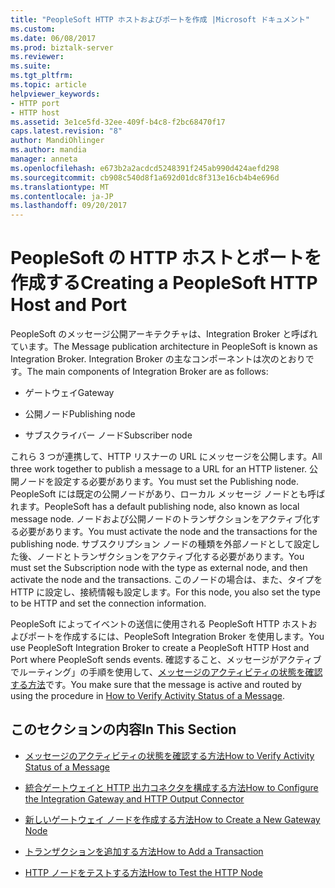 ```yaml
---
title: "PeopleSoft HTTP ホストおよびポートを作成 |Microsoft ドキュメント"
ms.custom: 
ms.date: 06/08/2017
ms.prod: biztalk-server
ms.reviewer: 
ms.suite: 
ms.tgt_pltfrm: 
ms.topic: article
helpviewer_keywords:
- HTTP port
- HTTP host
ms.assetid: 3e1ce5fd-32ee-409f-b4c8-f2bc68470f17
caps.latest.revision: "8"
author: MandiOhlinger
ms.author: mandia
manager: anneta
ms.openlocfilehash: e673b2a2acdcd5248391f245ab990d424aefd298
ms.sourcegitcommit: cb908c540d8f1a692d01dc8f313e16cb4b4e696d
ms.translationtype: MT
ms.contentlocale: ja-JP
ms.lasthandoff: 09/20/2017
---
```

# <a name="creating-a-peoplesoft-http-host-and-port"></a><span data-ttu-id="d0983-102">PeopleSoft の HTTP ホストとポートを作成する</span><span class="sxs-lookup"><span data-stu-id="d0983-102">Creating a PeopleSoft HTTP Host and Port</span></span>
<span data-ttu-id="d0983-103">PeopleSoft のメッセージ公開アーキテクチャは、Integration Broker と呼ばれています。</span><span class="sxs-lookup"><span data-stu-id="d0983-103">The Message publication architecture in PeopleSoft is known as Integration Broker.</span></span> <span data-ttu-id="d0983-104">Integration Broker の主なコンポーネントは次のとおりです。</span><span class="sxs-lookup"><span data-stu-id="d0983-104">The main components of Integration Broker are as follows:</span></span>  
  
-   <span data-ttu-id="d0983-105">ゲートウェイ</span><span class="sxs-lookup"><span data-stu-id="d0983-105">Gateway</span></span>  
  
-   <span data-ttu-id="d0983-106">公開ノード</span><span class="sxs-lookup"><span data-stu-id="d0983-106">Publishing node</span></span>  
  
-   <span data-ttu-id="d0983-107">サブスクライバー ノード</span><span class="sxs-lookup"><span data-stu-id="d0983-107">Subscriber node</span></span>  
  
 <span data-ttu-id="d0983-108">これら 3 つが連携して、HTTP リスナーの URL にメッセージを公開します。</span><span class="sxs-lookup"><span data-stu-id="d0983-108">All three work together to publish a message to a URL for an HTTP listener.</span></span> <span data-ttu-id="d0983-109">公開ノードを設定する必要があります。</span><span class="sxs-lookup"><span data-stu-id="d0983-109">You must set the Publishing node.</span></span> <span data-ttu-id="d0983-110">PeopleSoft には既定の公開ノードがあり、ローカル メッセージ ノードとも呼ばれます。</span><span class="sxs-lookup"><span data-stu-id="d0983-110">PeopleSoft has a default publishing node, also known as local message node.</span></span> <span data-ttu-id="d0983-111">ノードおよび公開ノードのトランザクションをアクティブ化する必要があります。</span><span class="sxs-lookup"><span data-stu-id="d0983-111">You must activate the node and the transactions for the publishing node.</span></span> <span data-ttu-id="d0983-112">サブスクリプション ノードの種類を外部ノードとして設定した後、ノードとトランザクションをアクティブ化する必要があります。</span><span class="sxs-lookup"><span data-stu-id="d0983-112">You must set the Subscription node with the type as external node, and then activate the node and the transactions.</span></span> <span data-ttu-id="d0983-113">このノードの場合は、また、タイプを HTTP に設定し、接続情報も設定します。</span><span class="sxs-lookup"><span data-stu-id="d0983-113">For this node, you also set the type to be HTTP and set the connection information.</span></span>  
  
 <span data-ttu-id="d0983-114">PeopleSoft によってイベントの送信に使用される PeopleSoft HTTP ホストおよびポートを作成するには、PeopleSoft Integration Broker を使用します。</span><span class="sxs-lookup"><span data-stu-id="d0983-114">You use PeopleSoft Integration Broker to create a PeopleSoft HTTP Host and Port where PeopleSoft sends events.</span></span> <span data-ttu-id="d0983-115">確認すること、メッセージがアクティブでルーティング」の手順を使用して、[メッセージのアクティビティの状態を確認する方法](../core/how-to-verify-activity-status-of-a-message.md)です。</span><span class="sxs-lookup"><span data-stu-id="d0983-115">You make sure that the message is active and routed by using the procedure in [How to Verify Activity Status of a Message](../core/how-to-verify-activity-status-of-a-message.md).</span></span>  
  
## <a name="in-this-section"></a><span data-ttu-id="d0983-116">このセクションの内容</span><span class="sxs-lookup"><span data-stu-id="d0983-116">In This Section</span></span>  
  
-   [<span data-ttu-id="d0983-117">メッセージのアクティビティの状態を確認する方法</span><span class="sxs-lookup"><span data-stu-id="d0983-117">How to Verify Activity Status of a Message</span></span>](../core/how-to-verify-activity-status-of-a-message.md)  
  
-   [<span data-ttu-id="d0983-118">統合ゲートウェイと HTTP 出力コネクタを構成する方法</span><span class="sxs-lookup"><span data-stu-id="d0983-118">How to Configure the Integration Gateway and HTTP Output Connector</span></span>](../core/how-to-configure-the-integration-gateway-and-http-output-connector.md)  
  
-   [<span data-ttu-id="d0983-119">新しいゲートウェイ ノードを作成する方法</span><span class="sxs-lookup"><span data-stu-id="d0983-119">How to Create a New Gateway Node</span></span>](../core/how-to-create-a-new-gateway-node.md)  
  
-   [<span data-ttu-id="d0983-120">トランザクションを追加する方法</span><span class="sxs-lookup"><span data-stu-id="d0983-120">How to Add a Transaction</span></span>](../core/how-to-add-a-transaction.md)  
  
-   [<span data-ttu-id="d0983-121">HTTP ノードをテストする方法</span><span class="sxs-lookup"><span data-stu-id="d0983-121">How to Test the HTTP Node</span></span>](../core/how-to-test-the-http-node.md)